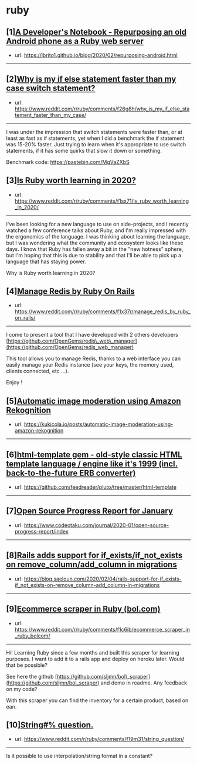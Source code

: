 # ruby
## [1][A Developer's Notebook - Repurposing an old Android phone as a Ruby web server](https://www.reddit.com/r/ruby/comments/f25fmm/a_developers_notebook_repurposing_an_old_android/)
- url: https://lbrito1.github.io/blog/2020/02/repurposing-android.html
---

## [2][Why is my if else statement faster than my case switch statement?](https://www.reddit.com/r/ruby/comments/f26g8h/why_is_my_if_else_statement_faster_than_my_case/)
- url: https://www.reddit.com/r/ruby/comments/f26g8h/why_is_my_if_else_statement_faster_than_my_case/
---
I was under the impression that switch statements were faster than, or at least as fast as if statements, yet when I did a benchmark the if statement was 15-20% faster. Just trying to learn when it's appropriate to use switch statements, if it has some quirks that slow it down or something.    
  
Benchmark code: https://pastebin.com/MgVaZXbS
## [3][Is Ruby worth learning in 2020?](https://www.reddit.com/r/ruby/comments/f1sx71/is_ruby_worth_learning_in_2020/)
- url: https://www.reddit.com/r/ruby/comments/f1sx71/is_ruby_worth_learning_in_2020/
---
I've been looking for a new language to use on side-projects, and I recently watched a few conference talks about Ruby, and I'm really impressed with the ergonomics of the language. I was thinking about learning the language, but I was wondering what the community and ecosystem looks like these days. I know that Ruby has fallen away a bit in the "new hotness" sphere, but I'm hoping that this is due to stability and that I'll be able to pick up a language that has staying power.  


Why is Ruby worth learning in 2020?
## [4][Manage Redis by Ruby On Rails](https://www.reddit.com/r/ruby/comments/f1x37r/manage_redis_by_ruby_on_rails/)
- url: https://www.reddit.com/r/ruby/comments/f1x37r/manage_redis_by_ruby_on_rails/
---
I come to present a tool that I have developed with 2 others developers [https://github.com/OpenGems/redis\_web\_manager](https://github.com/OpenGems/redis_web_manager)

This  tool allows you to manage Redis, thanks to a web interface you  can  easily manage your Redis instance (see your keys, the memory used,   clients connected, etc …).

Enjoy !
## [5][Automatic image moderation using Amazon Rekognition](https://www.reddit.com/r/ruby/comments/f1tjll/automatic_image_moderation_using_amazon/)
- url: https://kukicola.io/posts/automatic-image-moderation-using-amazon-rekognition
---

## [6][html-template gem - old-style classic HTML template language / engine like it's 1999 (incl. back-to-the-future ERB converter)](https://www.reddit.com/r/ruby/comments/f1olae/htmltemplate_gem_oldstyle_classic_html_template/)
- url: https://github.com/feedreader/pluto/tree/master/html-template
---

## [7][Open Source Progress Report for January](https://www.reddit.com/r/ruby/comments/f1hs2o/open_source_progress_report_for_january/)
- url: https://www.codeotaku.com/journal/2020-01/open-source-progress-report/index
---

## [8][Rails adds support for if_exists/if_not_exists on remove_column/add_column in migrations](https://www.reddit.com/r/ruby/comments/f176xt/rails_adds_support_for_if_existsif_not_exists_on/)
- url: https://blog.saeloun.com/2020/02/04/rails-support-for-if_exists-if_not_exists-on-remove_column-add_column-in-migrations
---

## [9][Ecommerce scraper in Ruby (bol.com)](https://www.reddit.com/r/ruby/comments/f1c6ib/ecommerce_scraper_in_ruby_bolcom/)
- url: https://www.reddit.com/r/ruby/comments/f1c6ib/ecommerce_scraper_in_ruby_bolcom/
---
Hi! Learning Ruby since a few months and built this scraper for learning purposes. I want to add it to a rails app and deploy on heroku later. Would that be possible?

See here the github [https://github.com/sljmn/bol\_scraper](https://github.com/sljmn/bol_scraper) and demo in readme. Any feedback on my code?

With this scraper you can find the inventory for a certain product, based on ean.
## [10][String#% question.](https://www.reddit.com/r/ruby/comments/f19m31/string_question/)
- url: https://www.reddit.com/r/ruby/comments/f19m31/string_question/
---
Is it possible to use interpolation/string format in a constant?
